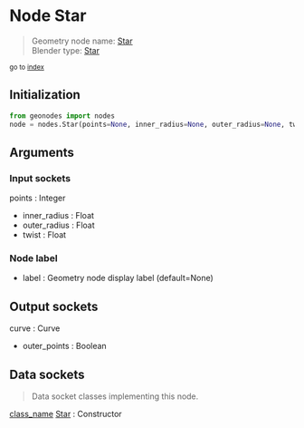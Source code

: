 
# Node Star

> Geometry node name: [Star](https://docs.blender.org/manual/en/latest/modeling/geometry_nodes/material/star.html)<br>
  Blender type: [Star](https://docs.blender.org/api/current/bpy.types.GeometryNodeCurveStar.html)
  
<sub>go to [index](/docs/index.md)</sub>

## Initialization

```python
from geonodes import nodes
node = nodes.Star(points=None, inner_radius=None, outer_radius=None, twist=None, label=None)
```



## Arguments


### Input sockets

points : Integer
- inner_radius : Float
- outer_radius : Float
- twist : Float

### Node label

- label : Geometry node display label (default=None)

## Output sockets

curve : Curve
- outer_points : Boolean

## Data sockets

> Data socket classes implementing this node.
  
[class_name](/docs/sockets/Curve.md) [Star](/docs/sockets/Curve.md#star) : Constructor

